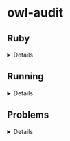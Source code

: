 # owl-audit

## Ruby

<details>
<summary>Details</summary>

The audit framework was originally written in jRuby 1.7

To install:

1) Create a file: `~/.rvmrc` with the following:

```
rvm_silence_path_mismatch_check_flag=1
rvm_ignore_gemsets_flag=1
```

2) Install RVM

```zsh
curl -sSL https://get.rvm.io | bash -s stable --ruby=jruby-1.7 --without-gems="gem-wrappers rubygems-bundler rake bundler"
```

3) Update `~/.zshrc`

```zsh
export PATH="$PATH:$HOME/.rvm/bin"
source $HOME/.rvm/scripts/rvm
```

4) Configure jRuby

```zsh
rvm use jruby-1.7.27
gem install logger-application
```

</details>

## Running

<details>
<summary>Details</summary>

1) Load Fuseki

- Start fuseki
- Load OML data (eg., use the firesat-example, execute the gradle task `omlLoad`)

2) Get list of IRIs

```sparql
select distinct ?iri where { 
  graph ?graph {} 
  BIND (str(?graph) AS ?iri)
} order by ?iri
```

Save the output as [iris.list](iris.list)

3) Run Audits

<details>
<summary>audits/bundle</summary>

```
cd owl-audit
export RUBYLIB=`pwd`/lib
./tools/run-audits-jena \
    --host localhost \
    --port 3030 \
    --dataset firesat \
    --audit-tree `pwd`/audits/bundle \
    --iri-file `pwd`/iris.list \
    --prefix-file `pwd`/prefixes.yaml \
    > test-bundle.xml
```

See [test-bundle.xml](test-bundle.xml)

</details>


<details>
<summary>audits/non-recurring</summary>


```
./tools/run-audits-jena \
    --host localhost \
    --port 3030 \
    --dataset firesat \
    --audit-tree `pwd`/audits/non-recurring \
    --iri-file `pwd`/iris.list \
    --prefix-file `pwd`/prefixes.yaml \
    > test-non-recurring.xml
```

See [test-non-recurring.xml](test-non-recurring.xml)

</details>


<details>
<summary>audits/group/special</summary>

```
./tools/run-audits-jena \
    --host localhost \
    --port 3030 \
    --dataset firesat \
    --audit-tree `pwd`/audits/group/special \
    --iri-file `pwd`/iris.list \
    --prefix-file `pwd`/prefixes.yaml \
    > test-group-special.xml
```

See [test-group-special.xml](test-group-special.xml)

</details>


<details>
<summary>audits/group/all/other</summary>

```
./tools/run-audits-jena \
    --host localhost \
    --port 3030 \
    --dataset firesat \
    --audit-tree `pwd`/audits/group/all/other \
    --iri-file `pwd`/iris.list \
    --prefix-file `pwd`/prefixes.yaml \
    > test-group-all-other.xml
F, [2020-12-01 12:01:16 #2879080] FATAL -- run-audits-jena: Detected an exception. Stopping ... 
Exception Occurred: undefined method `map' for nil:NilClass.
Backtrace:
- (erb):50:in `result'
- org/jruby/RubyKernel.java:1079:in `eval'
- /home/rouquette/.rvm/rubies/jruby-1.7.27/lib/ruby/1.9/erb.rb:838:in `result'
- /opt/local/github.opencaesar/owl-tools/owl-audit/lib/Audit/JenaAudit.rb:75:in `run'
- /opt/local/github.opencaesar/owl-tools/owl-audit/lib/Audit/JenaAudit.rb:175:in `start'
- org/jruby/RubyKernel.java:1479:in `loop'
- /opt/local/github.opencaesar/owl-tools/owl-audit/lib/Audit/JenaAudit.rb:171:in `start' (RuntimeError)
/opt/local/github.opencaesar/owl-tools/owl-audit/lib/Audit/JenaAudit.rb:179:in `start'
org/jruby/RubyKernel.java:1479:in `loop'
/opt/local/github.opencaesar/owl-tools/owl-audit/lib/Audit/JenaAudit.rb:171:in `start'
```

</details>


<details>
<summary>audits/group/all/no-embedding</summary>

```
./tools/run-audits-jena \
    --host localhost \
    --port 3030 \
    --dataset firesat \
    --audit-tree `pwd`/audits/group/all/no-embedding \
    --iri-file `pwd`/iris.list \
    --prefix-file `pwd`/prefixes.yaml \
    > test-group-all-no-embedding.xml
.
F, [2020-12-01 12:02:09 #2879610] FATAL -- run-audits-jena: Detected an exception. Stopping ... 
Exception Occurred: Line 869, column 66: Unresolved prefixed name: owl2-mof2-backbone:topReifiedStructuredDataPropertySource.
Backtrace:
- com.hp.hpl.jena.sparql.lang.ParserBase.throwParseException(com/hp/hpl/jena/sparql/lang/ParserBase.java:661)
- com.hp.hpl.jena.sparql.lang.ParserBase.resolvePName(com/hp/hpl/jena/sparql/lang/ParserBase.java:274)
- com.hp.hpl.jena.sparql.lang.sparql_11.SPARQLParser11.PrefixedName(com/hp/hpl/jena/sparql/lang/sparql_11/SPARQLParser11.java:4888)
- com.hp.hpl.jena.sparql.lang.sparql_11.SPARQLParser11.iri(com/hp/hpl/jena/sparql/lang/sparql_11/SPARQLParser11.java:4872)
- com.hp.hpl.jena.sparql.lang.sparql_11.SPARQLParser11.GraphTerm(com/hp/hpl/jena/sparql/lang/sparql_11/SPARQLParser11.java:3389)
- com.hp.hpl.jena.sparql.lang.sparql_11.SPARQLParser11.VarOrTerm(com/hp/hpl/jena/sparql/lang/sparql_11/SPARQLParser11.java:3331)
- com.hp.hpl.jena.sparql.lang.sparql_11.SPARQLParser11.GraphNodePath(com/hp/hpl/jena/sparql/lang/sparql_11/SPARQLParser11.java:3287)
- com.hp.hpl.jena.sparql.lang.sparql_11.SPARQLParser11.ObjectPath(com/hp/hpl/jena/sparql/lang/sparql_11/SPARQLParser11.java:2793)
- com.hp.hpl.jena.sparql.lang.sparql_11.SPARQLParser11.ObjectListPath(com/hp/hpl/jena/sparql/lang/sparql_11/SPARQLParser11.java:2774)
- com.hp.hpl.jena.sparql.lang.sparql_11.SPARQLParser11.PropertyListPathNotEmpty(com/hp/hpl/jena/sparql/lang/sparql_11/SPARQLParser11.java:2705)
- com.hp.hpl.jena.sparql.lang.sparql_11.SPARQLParser11.TriplesSameSubjectPath(com/hp/hpl/jena/sparql/lang/sparql_11/SPARQLParser11.java:2649)
- com.hp.hpl.jena.sparql.lang.sparql_11.SPARQLParser11.TriplesBlock(com/hp/hpl/jena/sparql/lang/sparql_11/SPARQLParser11.java:1819)
- com.hp.hpl.jena.sparql.lang.sparql_11.SPARQLParser11.GroupGraphPatternSub(com/hp/hpl/jena/sparql/lang/sparql_11/SPARQLParser11.java:1740)
- com.hp.hpl.jena.sparql.lang.sparql_11.SPARQLParser11.GroupGraphPattern(com/hp/hpl/jena/sparql/lang/sparql_11/SPARQLParser11.java:1702)
- com.hp.hpl.jena.sparql.lang.sparql_11.SPARQLParser11.ExistsFunc(com/hp/hpl/jena/sparql/lang/sparql_11/SPARQLParser11.java:4412)
- com.hp.hpl.jena.sparql.lang.sparql_11.SPARQLParser11.BuiltInCall(com/hp/hpl/jena/sparql/lang/sparql_11/SPARQLParser11.java:4329)
- com.hp.hpl.jena.sparql.lang.sparql_11.SPARQLParser11.PrimaryExpression(com/hp/hpl/jena/sparql/lang/sparql_11/SPARQLParser11.java:3881)
- com.hp.hpl.jena.sparql.lang.sparql_11.SPARQLParser11.UnaryExpression(com/hp/hpl/jena/sparql/lang/sparql_11/SPARQLParser11.java:3802)
- com.hp.hpl.jena.sparql.lang.sparql_11.SPARQLParser11.MultiplicativeExpression(com/hp/hpl/jena/sparql/lang/sparql_11/SPARQLParser11.java:3669)
- com.hp.hpl.jena.sparql.lang.sparql_11.SPARQLParser11.AdditiveExpression(com/hp/hpl/jena/sparql/lang/sparql_11/SPARQLParser11.java:3567)
- com.hp.hpl.jena.sparql.lang.sparql_11.SPARQLParser11.NumericExpression(com/hp/hpl/jena/sparql/lang/sparql_11/SPARQLParser11.java:3560)
- com.hp.hpl.jena.sparql.lang.sparql_11.SPARQLParser11.RelationalExpression(com/hp/hpl/jena/sparql/lang/sparql_11/SPARQLParser11.java:3492)
- com.hp.hpl.jena.sparql.lang.sparql_11.SPARQLParser11.ValueLogical(com/hp/hpl/jena/sparql/lang/sparql_11/SPARQLParser11.java:3485)
- com.hp.hpl.jena.sparql.lang.sparql_11.SPARQLParser11.ConditionalAndExpression(com/hp/hpl/jena/sparql/lang/sparql_11/SPARQLParser11.java:3476)
- com.hp.hpl.jena.sparql.lang.sparql_11.SPARQLParser11.ConditionalOrExpression(com/hp/hpl/jena/sparql/lang/sparql_11/SPARQLParser11.java:3443)
- com.hp.hpl.jena.sparql.lang.sparql_11.SPARQLParser11.Expression(com/hp/hpl/jena/sparql/lang/sparql_11/SPARQLParser11.java:3436)
- com.hp.hpl.jena.sparql.lang.sparql_11.SPARQLParser11.Bind(com/hp/hpl/jena/sparql/lang/sparql_11/SPARQLParser11.java:1945)
- com.hp.hpl.jena.sparql.lang.sparql_11.SPARQLParser11.GraphPatternNotTriples(com/hp/hpl/jena/sparql/lang/sparql_11/SPARQLParser11.java:1891)
- com.hp.hpl.jena.sparql.lang.sparql_11.SPARQLParser11.GroupGraphPatternSub(com/hp/hpl/jena/sparql/lang/sparql_11/SPARQLParser11.java:1765)
- com.hp.hpl.jena.sparql.lang.sparql_11.SPARQLParser11.GroupGraphPattern(com/hp/hpl/jena/sparql/lang/sparql_11/SPARQLParser11.java:1702)
- com.hp.hpl.jena.sparql.lang.sparql_11.SPARQLParser11.WhereClause(com/hp/hpl/jena/sparql/lang/sparql_11/SPARQLParser11.java:446)
- com.hp.hpl.jena.sparql.lang.sparql_11.SPARQLParser11.SelectQuery(com/hp/hpl/jena/sparql/lang/sparql_11/SPARQLParser11.java:134)
- com.hp.hpl.jena.sparql.lang.sparql_11.SPARQLParser11.Query(com/hp/hpl/jena/sparql/lang/sparql_11/SPARQLParser11.java:50)
- com.hp.hpl.jena.sparql.lang.sparql_11.SPARQLParser11.QueryUnit(com/hp/hpl/jena/sparql/lang/sparql_11/SPARQLParser11.java:41)
- com.hp.hpl.jena.sparql.lang.ParserSPARQL11$1.exec(com/hp/hpl/jena/sparql/lang/ParserSPARQL11.java:49)
- com.hp.hpl.jena.sparql.lang.ParserSPARQL11.perform(com/hp/hpl/jena/sparql/lang/ParserSPARQL11.java:98)
- com.hp.hpl.jena.sparql.lang.ParserSPARQL11.parse$(com/hp/hpl/jena/sparql/lang/ParserSPARQL11.java:53)
- com.hp.hpl.jena.sparql.lang.SPARQLParser.parse(com/hp/hpl/jena/sparql/lang/SPARQLParser.java:37)
- com.hp.hpl.jena.query.QueryFactory.parse(com/hp/hpl/jena/query/QueryFactory.java:156)
- com.hp.hpl.jena.query.QueryFactory.create(com/hp/hpl/jena/query/QueryFactory.java:79)
- com.hp.hpl.jena.query.QueryFactory.create(com/hp/hpl/jena/query/QueryFactory.java:52)
- com.hp.hpl.jena.query.QueryFactory.create(com/hp/hpl/jena/query/QueryFactory.java:40)
- com.hp.hpl.jena.query.ParameterizedSparqlString.asQuery(com/hp/hpl/jena/query/ParameterizedSparqlString.java:1384)
- jdk.internal.reflect.DelegatingMethodAccessorImpl.invoke(jdk/internal/reflect/DelegatingMethodAccessorImpl.java:43)
- java.lang.reflect.Method.invoke(java/lang/reflect/Method.java:566)

```

</details>

</details>

## Problems

<details>
<summary>Details</summary>

- Missing Ruby gem for `zip` 

  Which version is compatible with jRuby-1.7?
  https://github.com/rubyzip/rubyzip/releases
  
  For example, rubyzip-1.1.7 requires jRuby >= 1.9.2
  
  Without `zip`, we cannot use the option `--report` that would
  create a zip file.
  
- The option `--audit-dir` seems ineffective but `--audit-tree` seems to work.
  
  
</details>

